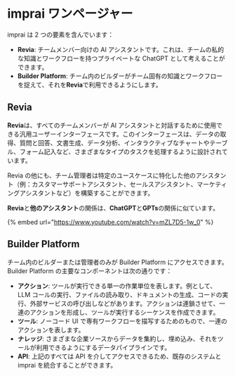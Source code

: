 # imprai ワンページャー

imprai は 2 つの要素を含んでいます：

- **Revia**: チームメンバー向けの AI アシスタントです。これは、チームの私的な知識とワークフローを持つプライベートな ChatGPT として考えることができます。
- **Builder Platform**: チーム内のビルダーがチーム固有の知識とワークフローを捉えて、それを**Revia**で利用できるようにします。

## Revia

**Revia**は、すべてのチームメンバーが AI アシスタントと対話するために使用できる汎用ユーザーインターフェースです。このインターフェースは、データの取得、質問と回答、文書生成、データ分析、インタラクティブなチャートやテーブル、フォーム記入など、さまざまなタイプのタスクを処理するように設計されています。

Revia の他にも、チーム管理者は特定のユースケースに特化した他のアシスタント（例：カスタマーサポートアシスタント、セールスアシスタント、マーケティングアシスタントなど）を構築することができます。

**Revia**と**他のアシスタント**の関係は、**ChatGPT**と**GPTs**の関係に似ています。

{% embed url="https://www.youtube.com/watch?v=mZL7D5-1w_0" %}

## Builder Platform

チーム内のビルダーまたは管理者のみが Builder Platform にアクセスできます。Builder Platform の主要なコンポーネントは次の通りです：

- **アクション**: ツールが実行できる単一の作業単位を表します。例として、LLM コールの実行、ファイルの読み取り、ドキュメントの生成、コードの実行、外部サービスの呼び出しなどがあります。アクションは連鎖させて、一連のアクションを形成し、ツールが実行するシーケンスを作成できます。
- **ツール**: ノーコード UI で専有ワークフローを描写するためのもので、一連のアクションを表します。
- **ナレッジ**: さまざまな企業ソースからデータを集約し、埋め込み、それをツールが利用できるようにするデータパイプラインです。
- **API**: 上記のすべては API を介してアクセスできるため、既存のシステムと imprai を統合することができます。

